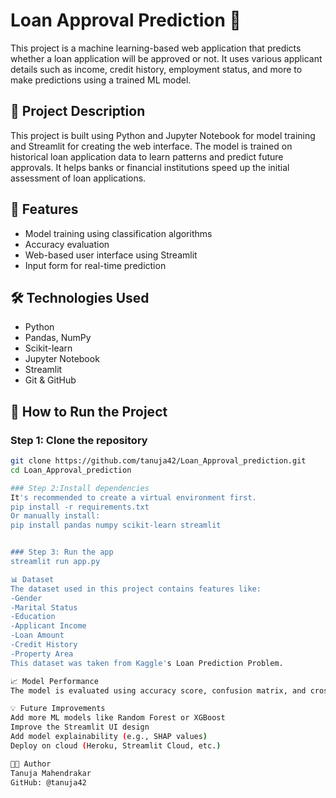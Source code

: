 # Loan Approval Prediction 🎯

This project is a machine learning-based web application that predicts whether a loan application will be approved or not. It uses various applicant details such as income, credit history, employment status, and more to make predictions using a trained ML model.

## 📌 Project Description

This project is built using Python and Jupyter Notebook for model training and Streamlit for creating the web interface. The model is trained on historical loan application data to learn patterns and predict future approvals. It helps banks or financial institutions speed up the initial assessment of loan applications.

## 📁 Features

- Model training using classification algorithms
- Accuracy evaluation
- Web-based user interface using Streamlit
- Input form for real-time prediction

## 🛠 Technologies Used

- Python
- Pandas, NumPy
- Scikit-learn
- Jupyter Notebook
- Streamlit
- Git & GitHub

## 🚀 How to Run the Project

### Step 1: Clone the repository

```bash
git clone https://github.com/tanuja42/Loan_Approval_prediction.git
cd Loan_Approval_prediction

### Step 2:Install dependencies
It's recommended to create a virtual environment first.
pip install -r requirements.txt
Or manually install:
pip install pandas numpy scikit-learn streamlit


### Step 3: Run the app
streamlit run app.py

📊 Dataset
The dataset used in this project contains features like:
-Gender
-Marital Status
-Education
-Applicant Income
-Loan Amount
-Credit History
-Property Area
This dataset was taken from Kaggle's Loan Prediction Problem.

📈 Model Performance
The model is evaluated using accuracy score, confusion matrix, and cross-validation techniques. Logistic Regression gave the best result with an accuracy of ~X% (update with actual).

💡 Future Improvements
Add more ML models like Random Forest or XGBoost
Improve the Streamlit UI design
Add model explainability (e.g., SHAP values)
Deploy on cloud (Heroku, Streamlit Cloud, etc.)

👩‍💻 Author
Tanuja Mahendrakar
GitHub: @tanuja42

